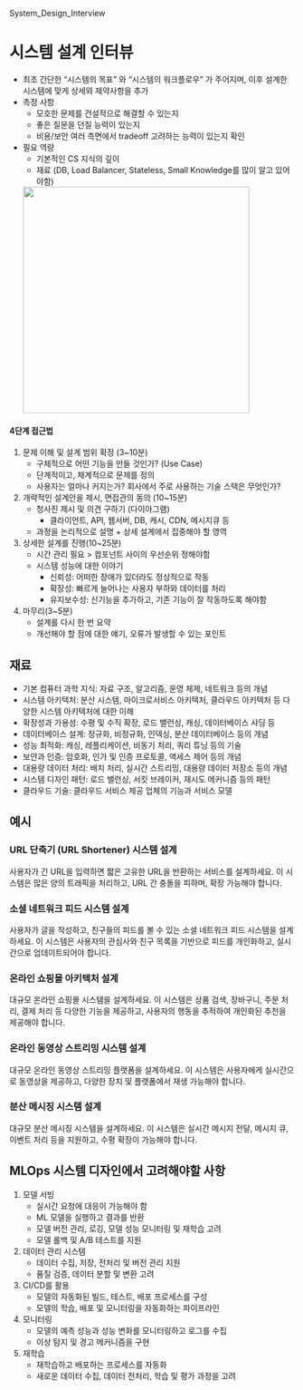 System_Design_Interview

# 시스템 설계 인터뷰
- 최초 간단한 “시스템의 목표” 와 “시스템의 워크플로우” 가 주어지며, 이후 설계한 시스템에 맞게 상세와 제약사항을 추가
- 측정 사항
    - 모호한 문제를 건설적으로 해결할 수 있는지
    - 좋은 질문을 던질 능력이 있는지
    - 비용/보안 여러 측면에서 tradeoff 고려하는 능력이 있는지 확인
- 필요 역량
    - 기본적인 CS 지식의 깊이
    - 재료 (DB, Load Balancer, Stateless, Small Knowledge를 많이 알고 있어야함)
    <img src="https://user-images.githubusercontent.com/40620421/248440159-0b028992-775a-4e68-ba06-b80ac3e3b5de.png" width="400">


#### 4단계 접근법
1. 문제 이해 및 설계 범위 확정 (3~10분)
    - 구체적으로 어떤 기능을 만들 것인가? (Use Case)
    - 단계적이고, 체계적으로 문제를 정의
    - 사용자는 얼마나 커지는가? 회사에서 주로 사용하는 기술 스택은 무엇인가?
2. 개략적인 설계안을 제시, 면접관의 동의 (10~15분)
    - 청사진 제시 및 의견 구하기 (다이아그램)
        - 클라이언트, API, 웹서버, DB, 캐시, CDN, 메시지큐 등
    - 과정을 논리적으로 설명 + 상세 설계에서 집중해야 할 영역
3. 상세한 설계를 진행(10~25분)
    - 시간 관리 필요 > 컴포넌트 사이의 우선순위 정해야함
    - 시스템 성능에 대한 이야기
        - 신뢰성: 어떠한 장애가 있더라도 정상적으로 작동
        - 확장성: 빠르게 늘어나는 사용자 부하와 데이터를 처리
        - 유지보수성: 신기능을 추가하고, 기존 기능이 잘 작동하도록 해야함
4. 마무리(3~5분)
    - 설계를 다시 한 번 요약
    - 개선해야 할 점에 대한 얘기, 오류가 발생할 수 있는 포인트

## 재료
- 기본 컴퓨터 과학 지식: 자료 구조, 알고리즘, 운영 체제, 네트워크 등의 개념
- 시스템 아키텍처: 분산 시스템, 마이크로서비스 아키텍처, 클라우드 아키텍처 등 다양한 시스템 아키텍처에 대한 이해
- 확장성과 가용성: 수평 및 수직 확장, 로드 밸런싱, 캐싱, 데이터베이스 샤딩 등
- 데이터베이스 설계: 정규화, 비정규화, 인덱싱, 분산 데이터베이스 등의 개념
- 성능 최적화: 캐싱, 레플리케이션, 비동기 처리, 쿼리 튜닝 등의 기술
- 보안과 인증: 암호화, 인가 및 인증 프로토콜, 액세스 제어 등의 개념
- 대용량 데이터 처리: 배치 처리, 실시간 스트리밍, 대용량 데이터 저장소 등의 개념
- 시스템 디자인 패턴: 로드 밸런싱, 서킷 브레이커, 재시도 메커니즘 등의 패턴
- 클라우드 기술: 클라우드 서비스 제공 업체의 기능과 서비스 모델

## 예시

### URL 단축기 (URL Shortener) 시스템 설계
사용자가 긴 URL을 입력하면 짧은 고유한 URL을 반환하는 서비스를 설계하세요. 이 시스템은 많은 양의 트래픽을 처리하고, URL 간 충돌을 피하며, 확장 가능해야 합니다.

### 소셜 네트워크 피드 시스템 설계
사용자가 글을 작성하고, 친구들의 피드를 볼 수 있는 소셜 네트워크 피드 시스템을 설계하세요. 이 시스템은 사용자의 관심사와 친구 목록을 기반으로 피드를 개인화하고, 실시간으로 업데이트되어야 합니다.

### 온라인 쇼핑몰 아키텍처 설계
대규모 온라인 쇼핑몰 시스템을 설계하세요. 이 시스템은 상품 검색, 장바구니, 주문 처리, 결제 처리 등 다양한 기능을 제공하고, 사용자의 행동을 추적하여 개인화된 추천을 제공해야 합니다.

### 온라인 동영상 스트리밍 시스템 설계
대규모 온라인 동영상 스트리밍 플랫폼을 설계하세요. 이 시스템은 사용자에게 실시간으로 동영상을 제공하고, 다양한 장치 및 플랫폼에서 재생 가능해야 합니다.

### 분산 메시징 시스템 설계
대규모 분산 메시징 시스템을 설계하세요. 이 시스템은 실시간 메시지 전달, 메시지 큐, 이벤트 처리 등을 지원하고, 수평 확장이 가능해야 합니다.

## MLOps 시스템 디자인에서 고려해야할 사항
1. 모델 서빙
    - 실시간 요청에 대응이 가능해야 함
    - ML 모델을 실행하고 결과를 반환
    - 모델 버전 관리, 로깅, 모델 성능 모니터링 및 재학습 고려
    - 모델 롤백 및 A/B 테스트를 지원
1. 데이터 관리 시스템
    - 데이터 수집, 저장, 전처리 및 버전 관리 지원
    - 품질 검증, 데이터 분할 및 변환 고려
1. CI/CD를 활용
    - 모델의 자동화된 빌드, 테스트, 배포 프로세스를 구성
    - 모델의 학습, 배포 및 모니터링을 자동화하는 파이프라인
1. 모니터링
    - 모델의 예측 성능과 성능 변화를 모니터링하고 로그를 수집
    - 이상 탐지 및 경고 메커니즘을 구현
1. 재학습
    - 재학습하고 배포하는 프로세스를 자동화
    - 새로운 데이터 수집, 데이터 전처리, 학습 및 평가 과정을 고려